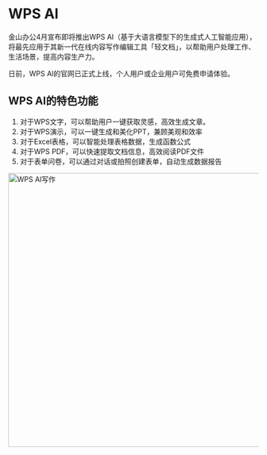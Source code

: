 # WPS AI

金山办公4月宣布即将推出WPS AI（基于大语言模型下的生成式人工智能应用），将最先应用于其新一代在线内容写作编辑工具「轻文档」，以帮助用户处理工作、生活场景，提高内容生产力。

日前，WPS AI的官网已正式上线，个人用户或企业用户可免费申请体验。
<h2>WPS AI的特色功能</h2>
<ol>
 	<li>对于WPS文字，可以帮助用户一键获取灵感，高效生成文章。</li>
 	<li>对于WPS演示，可以一键生成和美化PPT，兼顾美观和效率</li>
 	<li>对于Excel表格，可以智能处理表格数据，生成函数公式</li>
 	<li>对于WPS PDF，可以快速提取文档信息，高效阅读PDF文件</li>
 	<li>对于表单问卷，可以通过对话或拍照创建表单，自动生成数据报告</li>
</ol>
<a class="js" href="https://ai-bot.cn/wp-content/uploads/2023/07/wps-ai-features.jpg" data-fancybox="fancybox" data-caption="WPS AI写作"><img class="alignnone size-full wp-image-3410 loaded" src="https://ai-bot.cn/wp-content/uploads/2023/07/wps-ai-features.jpg" alt="WPS AI写作" width="800" height="552" data-src="https://ai-bot.cn/wp-content/uploads/2023/07/wps-ai-features.jpg" data-was-processed="true" /></a>